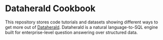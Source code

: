 # Dataherald Cookbook

This repository stores code tutorials and datasets showing different ways to get more out of [Dataherald](https://github.com/Dataherald/dataherald). Dataherald is a natural language-to-SQL engine built for enterprise-level question answering over structured data. 
